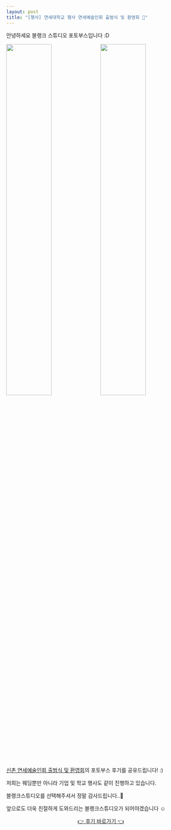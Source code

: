 ```yaml
---
layout: post
title: "[행사] 연세대학교 행사 연세예술인회 출범식 및 환영회 🦅"
---
```



안녕하세요 블랭크 스튜디오 포토부스입니다 :D

<img src="./post_images/20230927_1.jpeg" width="49%"> 
<img src="./post_images/20230927_2.jpeg" width="49%"> 

<a href="https://blog.naver.com/blank_studio_/224025144801" target="_blank">신촌 연세예술인회 출범식 및 환영회</a>의 포토부스 후기를 공유드립니다! :)

저희는 웨딩뿐만 아니라 기업 및 학교 행사도 같이 진행하고 있습니다.

블랭크스튜디오를 선택해주셔서 정말 감사드립니다..🖤

앞으로도 더욱 친절하게 도와드리는 블랭크스튜디오가 되어야겠습니다 ☺
   
   
<center><a href="https://blog.naver.com/blank_studio_/224025144801" target="_blank">👉 후기 바로가기 👈</a></center>